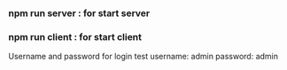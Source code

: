 ### npm run server : for start server
### npm run client : for start client

Username and password for login test
username: admin
password: admin